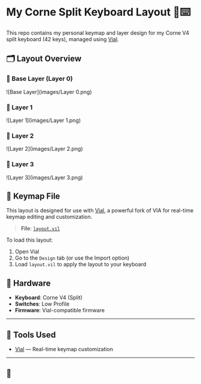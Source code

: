 # My Corne Split Keyboard Layout 🧠⌨️

This repo contains my personal keymap and layer design for my Corne V4 split keyboard (42 keys), managed using [Vial](https://get.vial.today/).

## 🗂 Layout Overview

### 🔹 Base Layer (Layer 0)
![Base Layer](images/Layer 0.png)

### 🔸 Layer 1
![Layer 1](images/Layer 1.png)

### 🔸 Layer 2
![Layer 2](images/Layer 2.png)

### 🔸 Layer 3
![Layer 3](images/Layer 3.png)

## 📄 Keymap File

This layout is designed for use with [Vial](https://get.vial.today/), a powerful fork of VIA for real-time keymap editing and customization.

> **File**: [`layout.vil`](./layout.vil)

To load this layout:
1. Open Vial
2. Go to the `Design` tab (or use the Import option)
3. Load `layout.vil` to apply the layout to your keyboard

## 📸 Hardware

- **Keyboard**: Corne V4 (Split)
- **Switches**: Low Profile
- **Firmware**: Vial-compatible firmware

---

## 🧩 Tools Used

- [Vial](https://get.vial.today/) — Real-time keymap customization

---

## 🤝
